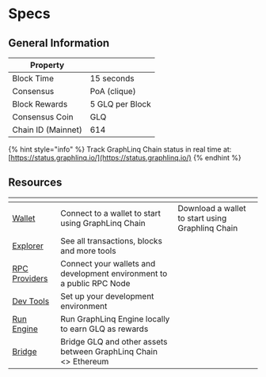 # Specs

## General Information

| Property           |                 |
| ------------------ | --------------- |
| Block Time         | 15 seconds      |
| Consensus          | PoA (clique)    |
| Block Rewards      | 5 GLQ per Block |
| Consensus Coin     | GLQ             |
| Chain ID (Mainnet) | 614             |

{% hint style="info" %}
Track GraphLinq Chain status in real time at: [https://status.graphlinq.io/](https://status.graphlinq.io/)
{% endhint %}



## Resources

<table data-view="cards"><thead><tr><th></th><th></th><th data-hidden></th></tr></thead><tbody><tr><td><a href="../graphlinq-chain-mainnet/wallet/">Wallet</a></td><td>Connect to a wallet to start using GraphLinq Chain</td><td>Download a wallet to start using Graphlinq Chain</td></tr><tr><td><a href="../graphlinq-chain-mainnet/explorer.md">Explorer</a></td><td>See all transactions, blocks and more tools</td><td></td></tr><tr><td><a href="../graphlinq-chain-mainnet/rpc-public-nodes.md">RPC Providers</a></td><td>Connect your wallets and development environment to a public RPC Node</td><td></td></tr><tr><td><a href="../../../dev-tooling/dashboard-interface/">Dev Tools</a></td><td>Set up your development environment</td><td></td></tr><tr><td><a href="../../../dev-tooling/engine/running-an-engine-locally.md">Run Engine</a></td><td>Run GraphLinq Engine locally to earn GLQ as rewards</td><td></td></tr><tr><td><a href="../../glq/bridge-live-soon.md">Bridge</a></td><td>Bridge GLQ and other assets between GraphLinq Chain &#x3C;> Ethereum</td><td></td></tr></tbody></table>
